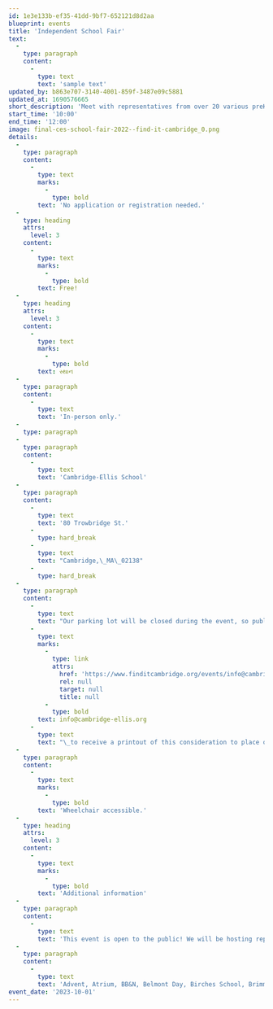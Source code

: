 ```yaml
---
id: 1e3e133b-ef35-41dd-9bf7-652121d8d2aa
blueprint: events
title: 'Independent School Fair'
text:
  -
    type: paragraph
    content:
      -
        type: text
        text: 'sample text'
updated_by: b863e707-3140-4001-859f-3487e09c5881
updated_at: 1690576665
short_description: 'Meet with representatives from over 20 various preK-12th grade independent schools to learn more about their admissions process and what makes them unique.'
start_time: '10:00'
end_time: '12:00'
image: final-ces-school-fair-2022--find-it-cambridge_0.png
details:
  -
    type: paragraph
    content:
      -
        type: text
        marks:
          -
            type: bold
        text: 'No application or registration needed.'
  -
    type: heading
    attrs:
      level: 3
    content:
      -
        type: text
        marks:
          -
            type: bold
        text: Free!
  -
    type: heading
    attrs:
      level: 3
    content:
      -
        type: text
        marks:
          -
            type: bold
        text: સ્થાન
  -
    type: paragraph
    content:
      -
        type: text
        text: 'In-person only.'
  -
    type: paragraph
  -
    type: paragraph
    content:
      -
        type: text
        text: 'Cambridge-Ellis School'
  -
    type: paragraph
    content:
      -
        type: text
        text: '80 Trowbridge St.'
      -
        type: hard_break
      -
        type: text
        text: "Cambridge,\_MA\_02138"
      -
        type: hard_break
  -
    type: paragraph
    content:
      -
        type: text
        text: "Our parking lot will be closed during the event, so public transportation is recommended. Parking considerations have been granted by the City of Cambridge from 9:30am-12:30pm on Trowbridge, Kirkland, and Roberts streets. Please reach out to Michelle at\_"
      -
        type: text
        marks:
          -
            type: link
            attrs:
              href: 'https://www.finditcambridge.org/events/info@cambridge-ellis.org'
              rel: null
              target: null
              title: null
          -
            type: bold
        text: info@cambridge-ellis.org
      -
        type: text
        text: "\_to receive a printout of this consideration to place on your dashboard prior to the day of the event."
  -
    type: paragraph
    content:
      -
        type: text
        marks:
          -
            type: bold
        text: 'Wheelchair accessible.'
  -
    type: heading
    attrs:
      level: 3
    content:
      -
        type: text
        marks:
          -
            type: bold
        text: 'Additional information'
  -
    type: paragraph
    content:
      -
        type: text
        text: 'This event is open to the public! We will be hosting representatives from the following schools:'
  -
    type: paragraph
    content:
      -
        type: text
        text: 'Advent, Atrium, BB&N, Belmont Day, Birches School, Brimmer & May, British International School, Cambridge-Ellis School, Cambridge Friends, Cambridge Montessori, Chestnut Hill School, Fayerweather Street School, Fessenden, German International School, International School of Boston, Kingsley Montessori, The Learning Project, Lesley Ellis, Meadowbrook, Milton Academy, The Park School, Shady Hill, St. Peter School, Tenacre Country Day School, and counting!'
event_date: '2023-10-01'
---
```

